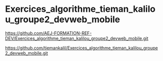 # Exercices_algorithme_tieman_kalilou_groupe2_devweb_mobile

https://github.com/AEJ-FORMATION-REF-DEV/Exercices_algorithme_tieman_kalilou_groupe2_devweb_mobile.git

https://github.com/tiemankalil/Exercices_algorithme_tieman_kalilou_groupe2_devweb_mobile.git
